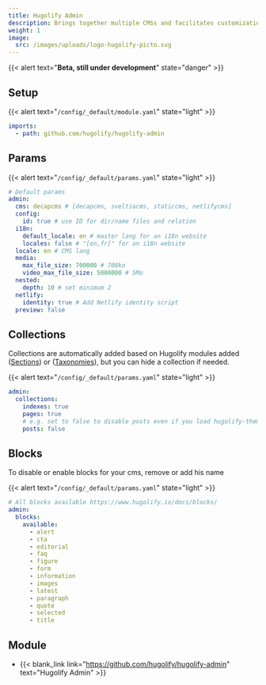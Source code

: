 ```yaml
---
title: Hugolify Admin
description: Brings together multiple CMSs and facilitates customization with Hugo Params
weight: 1
image:
  src: /images/uploads/logo-hugolify-picto.svg
---
```


{{< alert text="**Beta, still under development**" state="danger" >}}


## Setup

{{< alert text="`/config/_default/module.yaml`" state="light" >}}

```yml
imports:
  - path: github.com/hugolify/hugolify-admin
```

## Params

{{< alert text="`/config/_default/params.yaml`" state="light" >}}

```yml
# Default params
admin:
  cms: decapcms # [decapcms, sveltiacms, staticcms, netlifycms] 
  config:
    id: true # use ID for dir/name files and relation 
  i18n:
    default_locale: en # master lang for an i18n website 
    locales: false # "[en,fr]" for an i18n website
  locale: en # CMS lang
  media:
    max_file_size: 700000 # 700ko
    video_max_file_size: 5000000 # 5Mo
  nested:
    depth: 10 # set minimum 2
  netlify:
    identity: true # Add Netlify identity script
  preview: false
```

## Collections

Collections are automatically added based on Hugolify modules added ([Sections](/docs/sections/)) or ([Taxonomies](/docs/taxonomies/)), but you can hide a collection if needed.

{{< alert text="`/config/_default/params.yaml`" state="light" >}}

```yml
admin:
  collections:
    indexes: true
    pages: true
    # e.g. set to false to disable posts even if you load hugolify-theme-posts
    posts: false 
```

## Blocks

To disable or enable blocks for your cms, remove or add his name

{{< alert text="`/config/_default/params.yaml`" state="light" >}}

```yml
# All blocks available https://www.hugolify.io/docs/blocks/
admin:
  blocks:
    available:
      - alert
      - cta
      - editorial
      - faq
      - figure
      - form
      - information
      - images
      - latest
      - paragraph
      - quote
      - selected
      - title
```

## Module
- {{< blank_link link="https://github.com/hugolify/hugolify-admin" text="Hugolify Admin" >}}